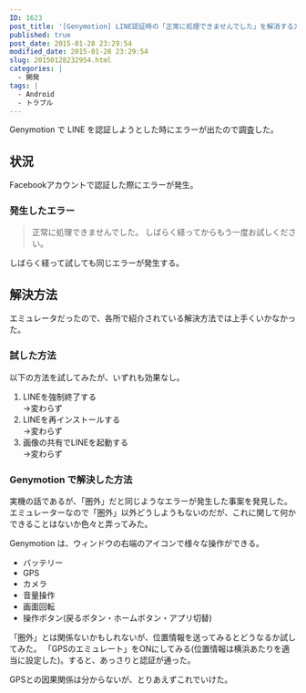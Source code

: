 ```yaml
---
ID: 1623
post_title: '[Genymotion] LINE認証時の「正常に処理できませんでした」を解消する方法'
published: true
post_date: 2015-01-28 23:29:54
modified_date: 2015-01-28 23:29:54
slug: 20150128232954.html
categories: |
  - 開発
tags: |
  - Android
  - トラブル
---
```

Genymotion で LINE を認証しようとした時にエラーが出たので調査した。
<!--more-->
<h2>状況</h2>
Facebookアカウントで認証した際にエラーが発生。

<h3>発生したエラー</h3>
<blockquote>正常に処理できませんでした。
しばらく経ってからもう一度お試しください。</blockquote>
しばらく経って試しても同じエラーが発生する。

<h2>解決方法</h2>
エミュレータだったので、各所で紹介されている解決方法では上手くいかなかった。

<h3>試した方法</h3>
以下の方法を試してみたが、いずれも効果なし。
<ol>
 <li>LINEを強制終了する<br>→変わらず</li>
 <li>LINEを再インストールする<br>→変わらず</li>
 <li>画像の共有でLINEを起動する<br>→変わらず</li>
</ol>

<h3>Genymotion で解決した方法</h3>
実機の話であるが、「圏外」だと同じようなエラーが発生した事案を発見した。
エミュレーターなので「圏外」以外どうしようもないのだが、これに関して何かできることはないか色々と弄ってみた。

Genymotion は、ウィンドウの右端のアイコンで様々な操作ができる。
<ul>
 <li>バッテリー</li>
 <li>GPS</li>
 <li>カメラ</li>
 <li>音量操作</li>
 <li>画面回転</li>
 <li>操作ボタン(戻るボタン・ホームボタン・アプリ切替)</li>
</ul>

「圏外」とは関係ないかもしれないが、位置情報を送ってみるとどうなるか試してみた。
「GPSのエミュレート」をONにしてみる(位置情報は横浜あたりを適当に設定した)。すると、あっさりと認証が通った。

GPSとの因果関係は分からないが、とりあえずこれでいけた。